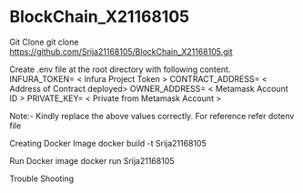 # BlockChain_X21168105
Git Clone
git clone https://github.com/Srija21168105/BlockChain_X21168105.git

Create .env file at the root directory with following content.
INFURA_TOKEN= < Infura Project Token >
CONTRACT_ADDRESS= < Address of Contract deployed>
OWNER_ADDRESS= < Metamask Account ID >
PRIVATE_KEY= < Private from Metamask Account >

Note:- Kindly replace the above values correctly. For reference refer dotenv file

Creating Docker Image
docker build -t Srija21168105

Run Docker image
docker run Srija21168105

Trouble Shooting
